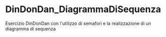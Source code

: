 # DinDonDan_DiagrammaDiSequenza
Esercizio DinDonDan con l'utilizzo di semafori e la realizzazione di un diagramma di sequenza

